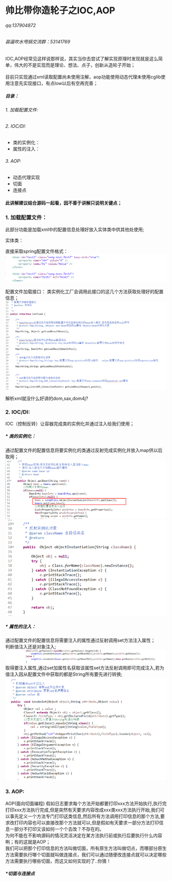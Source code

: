 # 帅比带你造轮子之IOC,AOP
###### qq:137904872
###### 装逼吹水甩锅交流群：53141769
IOC,AOP经常见这样说那样说，其实当你去尝试了解实现原理时发现就是这么简单，伟大的不是实现而是理论、想法、点子，创新从造轮子开始；<br><br>
目前只实现通过xml读取配置尚未使用注解，aop功能使用动态代理未使用cglib使用注意先实现接口，有点low以后有空再完善；

##### 目录：
###### 1. 加载配置文件:
###### 2. IOC/DI:
* 类的实例化：
* 属性的注入：
###### 3. AOP:
* 动态代理实现
* 切面
* 连接点
#### 此讲解建议结合源码一起看，因不善于讲解只说明关键点；
### 1. 加载配置文件：
此部分功能是加载xml中的配置信息处理好放入实体类中供其他处使用;

实体类：

直接采取spring配置文件格式：
![](https://github.com/q137904872/logo/blob/master/logo/%60PK9AP9S%60B3M%5BX9Y1U3G~IR.png)

配置文件加载接口：
类实例化工厂会调用此接口的这几个方法获取处理好的配置信息；
![](https://github.com/q137904872/logo/blob/master/logo/xml加载接口.png)

解析xml就没什么好讲的dom,sax,dom4j?

### 2.  IOC/DI:
IOC（控制反转）让容器完成类的实例化并通过注入给我们使用；
##### * 类的实例化：
通过配置文件的配置信息将要实例化的类通过反射完成实例化并放入map供以后取用；
![](https://github.com/q137904872/logo/blob/master/logo/实例化调用.png)
![](https://github.com/q137904872/logo/blob/master/logo/实例化.png)

##### * 属性的注入：
通过配置文件的配置信息将需要注入的属性通过反射调用set方法注入属性；<br>
判断值注入还是对象注入;
![](https://github.com/q137904872/logo/blob/master/logo/属性注入调用.png)
取得要注入属性,通过set加属性名获取该属性set方法反射调用即可完成注入,若为值注入因从配置文件中获取的都是String所有要先进行转换;
![](https://github.com/q137904872/logo/blob/master/logo/反射调用set方法.png)

### 3. AOP:
AOP(面向切面编程) 假如日志要求每个方法开始都要打印xxx方法开始执行,执行完打印xxx方法执行完成,但是突然有天要求内容改成xxx类xxx方法执行开始,我们可以事先定义一个方法专门打印这类信息,然后所有方法调用打印信息的那个方法,要求改打印内容也可以直接改那个方法就可以,但是假如有天要求一部分方法打印信息一部分不打印又该如何一个个去改？不存在的。<br>
为何不能在不影响源码的情况灵活决定在某方法执行前或执行后要执行什么内容咧；有的这就是AOP；<br>
我们可以把那个打印信息的方法叫做切面，所有原生方法叫做切点，而哪部分原生方法需要执行哪个切面就叫做连接点，我们可以通过随便改连接点就可以决定哪些方法需要执行哪些切面，而这又如何实现的了..你猜！<br>
##### *切面与连接点

